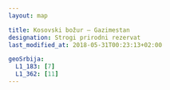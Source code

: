 ```yaml
---
layout: map

title: Kosovski božur – Gazimestan
designation: Strogi prirodni rezervat
last_modified_at: 2018-05-31T00:23:13+02:00

geoSrbija:
  L1_183: [7]
  L1_362: [11]
---
```

